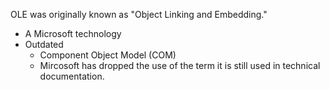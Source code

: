 OLE was originally known as "Object Linking and Embedding."
- A Microsoft technology
- Outdated 
	- Component Object Model (COM)
	- Mircosoft has dropped the use of the term it is still used in technical documentation.